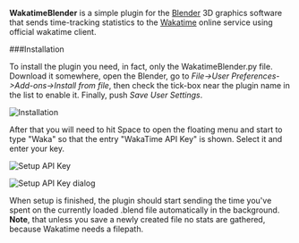 **WakatimeBlender** is a simple plugin for the [Blender](https://www.blender.org/) 3D graphics software that sends time-tracking statistics to the [Wakatime](https://wakatime.com) online service using official wakatime client.

###Installation

To install the plugin you need, in fact, only the WakatimeBlender.py file. 
Download it somewhere, open the Blender, go to *File->User Preferences->Add-ons->Install from file*, then check the tick-box near the plugin name in the list to enable it. Finally, push *Save User Settings*.

![Installation](http://i.imgur.com/3ZtsKpb.png)

After that you will need to hit Space to open the floating menu and start to type "Waka" so that the entry "WakaTime API Key" is shown. Select it and enter your key.

![Setup API Key](http://i.imgur.com/if3PLTC.png)

![Setup API Key dialog](http://i.imgur.com/2VDvtJ9.png)

When setup is finished, the plugin should start sending the time you've spent on the currently loaded .blend file automatically in the background. **Note**, that unless you save a newly created file no stats are gathered, because Wakatime needs a filepath.
